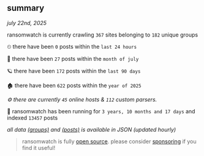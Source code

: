 
## summary
_july 22nd, 2025_

ransomwatch is currently crawling `367` sites belonging to `182` unique groups

⏲ there have been `0` posts within the `last 24 hours`

🦈 there have been `27` posts within the `month of july`

🪐 there have been `172` posts within the `last 90 days`

🏚 there have been `622` posts within the `year of 2025`

_⚙️ there are currently `45` online hosts & `112` custom parsers._

🦕 ransomwatch has been running for `3 years, 10 months and 17 days` and indexed `13457` posts

_all data  [(groups)](http://ransomwhat.telemetry.ltd/groups) and [(posts)](http://ransomwhat.telemetry.ltd/posts) is available in JSON (updated hourly)_

> ransomwatch is fully [open source](https://github.com/joshhighet/ransomwatch#ransomwatch--). please consider [sponsoring](https://github.com/sponsors/joshhighet) if you find it useful!
